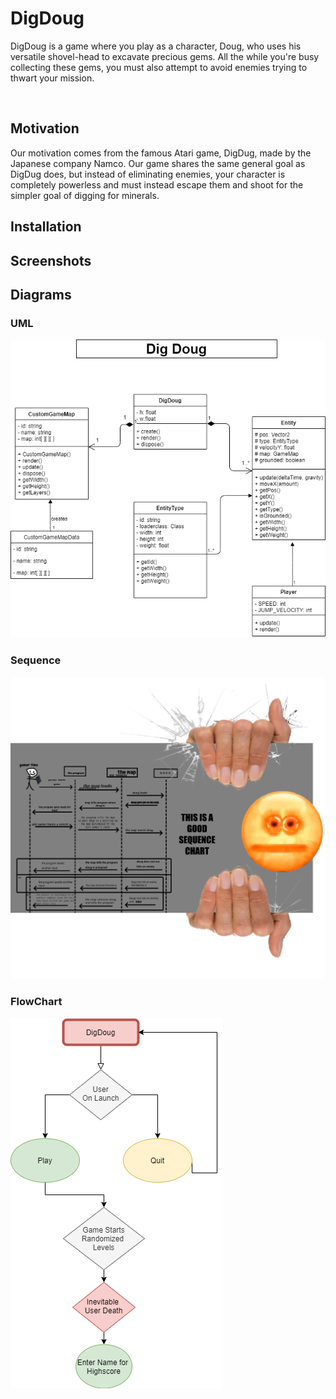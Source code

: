 # DigDoug
<p>DigDoug is a game where you play as a character, Doug, who uses his versatile shovel-head to excavate precious gems. All the while you're busy collecting these gems, you must also attempt to avoid enemies trying to thwart your mission.</p>

<br>

## Motivation
<p>Our motivation comes from the famous Atari game, DigDug, made by the Japanese company Namco. Our game shares the same general goal as DigDug does, but instead of eliminating enemies, your character is completely powerless and must instead escape them and shoot for the simpler goal of digging for minerals. </p>

## Installation

## Screenshots


## Diagrams

### UML
<img src= "DigDougUML.png">

### Sequence
<img src= "sequenceChart.png">

### FlowChart

<img src="DigDougFlowChart.png" align="center">
